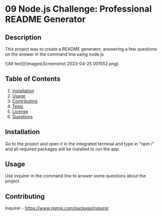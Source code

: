 # 09 Node.js Challenge: Professional README Generator

## Description

This project was to create a README generator, answering a few questions on the answer in the command line using node.js 

![Alt text](\Images\Screenshot 2023-04-25 001552.png)

## Table of Contents

1. [Installation](#installation)
2. [Usage](#usage)
3. [Contributing](#contributing)
4. [Tests](#tests)
5. [License](#license)
6. [Questions](#questions)

## Installation

Go to the project and open it in the integrated terminal and type in "npm i" and all required packages will be installed to run the app.

## Usage

Use inquirer in the command line to answer some questions about the project.

## Contributing

Inquirer - https://www.npmjs.com/package/inquirer



